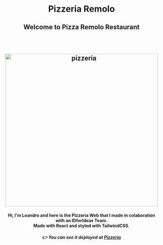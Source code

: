 <h1 align="center">  Pizzeria Remolo </h1>

<h2 align="center"> Welcome to Pizza Remolo Restaurant<h2>

<br>

<p align="center">

<img width="500" alt="pizzeria" src="https://user-images.githubusercontent.com/50922820/198873717-af0f60d4-bb9c-49dd-87b4-59f84bd31639.png">

</p>

<h4 align="center"> Hi, I'm Leandro and here is the Pizzeria Web that I made in colaboration with an IDforIdeas Team. <br> Made with React and styled with TailwindCSS.

<br>

<span align="center">

##### :point_right: You can see it deployed at [Pizzeria](https://lpedicino.github.io/pizza-remolo)

</span>

